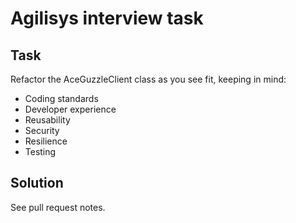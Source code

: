 # Agilisys interview task

## Task
Refactor the AceGuzzleClient class as you see fit, keeping in mind:
- Coding standards
- Developer experience
- Reusability
- Security
- Resilience
- Testing

## Solution
See pull request notes.